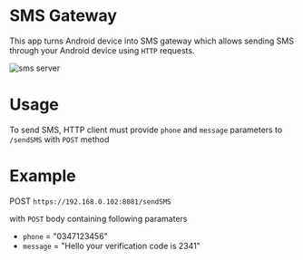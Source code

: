 # SMS Gateway
This app turns Android device into SMS gateway which allows sending SMS through your Android device using `HTTP` requests.

![sms server](https://user-images.githubusercontent.com/35717992/144476637-ff9c0ed0-934c-4a0f-8004-c9b0dfc2e783.gif)


# Usage
To send SMS, HTTP client must provide `phone` and `message` parameters to `/sendSMS` with `POST` method

# Example
POST `https://192.168.0.102:8081/sendSMS`

with `POST` body containing following paramaters

 * `phone` = "0347123456"
 * `message` = "Hello your verification code is 2341"       

